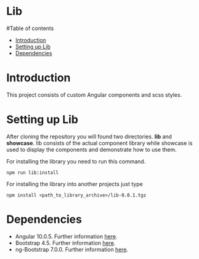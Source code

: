 # Lib

#Table of contents
- [Introduction](#lib-introduction)
- [Setting up Lib](#lib-setting-up-)
- [Dependencies](#lib-deps)

# <a id="lib-introuction">Introduction</a>
This project consists of custom Angular components and scss styles.

# <a id="lib-setting-up">Setting up Lib</a>

After cloning the repository you will found two directories.
<b>lib</b> and <b>showcase</b>.
lib consists of the actual component library while showcase is used to display the components and demonstrate how to use them.

For installing the library you need to run this command.
```npm
npm run lib:install
```

For installing the library into another projects just type 

```npm
npm install <path_to_library_archive>/lib-0.0.1.tgz
```
# <a id="lib-deps">Dependencies</a>

- Angular 10.0.5. Further information <a href="https://angular.io/">here</a>.
- Bootstrap 4.5. Further information <a href="https://getbootstrap.com/">here</a>.
- ng-Bootstrap 7.0.0. Further information <a href="https://ng-bootstrap.github.io/#/home">here</a>.
